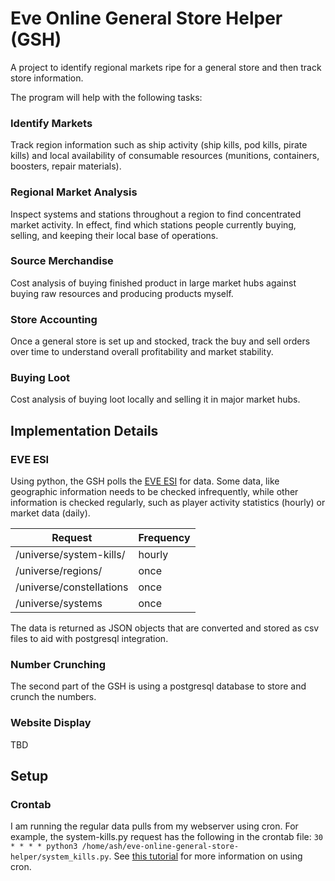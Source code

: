 # Eve Online General Store Helper (GSH)
A project to identify regional markets ripe for a general store and then track store information.

The program will help with the following tasks:

### Identify Markets
Track region information such as ship activity (ship kills, pod kills, pirate kills) and local availability of consumable resources (munitions, containers, boosters, repair materials).

### Regional Market Analysis
Inspect systems and stations throughout a region to find concentrated market activity. In effect, find which stations people currently buying, selling, and keeping their local base of operations.

### Source Merchandise
Cost analysis of buying finished product in large market hubs against buying raw resources and producing products myself.

### Store Accounting
Once a general store is set up and stocked, track the buy and sell orders over time to understand overall profitability and market stability.

### Buying Loot
Cost analysis of buying loot locally and selling it in major market hubs.

## Implementation Details
### EVE ESI
Using python, the GSH polls the [EVE ESI](https://esi.evetech.net/ui/) for data. Some data, like geographic information needs to be checked infrequently, while other information is checked regularly, such as player activity statistics (hourly) or market data (daily).

| Request                  | Frequency |
| ------------------------ | --------- |
| /universe/system-kills/  | hourly    |
| /universe/regions/       | once      |
| /universe/constellations | once      |
| /universe/systems        | once      |

The data is returned as JSON objects that are converted and stored as csv files to aid with postgresql integration.

### Number Crunching
The second part of the GSH is using a postgresql database to store and crunch the numbers.

### Website Display
TBD

## Setup
### Crontab
I am running the regular data pulls from my webserver using cron. For example, the system-kills.py request has the following in the crontab file: `30 * * * * python3 /home/ash/eve-online-general-store-helper/system_kills.py`. See [this tutorial](https://ostechnix.com/a-beginners-guide-to-cron-jobs/) for more information on using cron.
